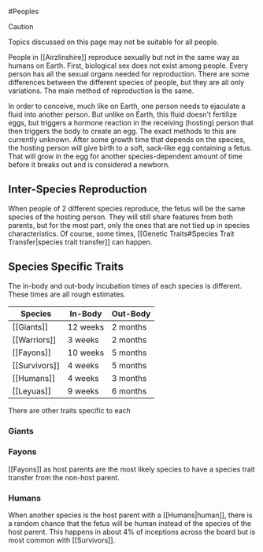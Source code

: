 #Peoples 

> [!caution] 
> Topics discussed on this page may not be suitable for all people.

People in [[Airzlinshire]] reproduce sexually but not in the same way as humans on Earth. First, biological sex does not exist among people. Every person has all the sexual organs needed for reproduction. There are some differences between the different species of people, but they are all only variations. The main method of reproduction is the same.

In order to conceive, much like on Earth, one person needs to ejaculate a fluid into another person. But unlike on Earth, this fluid doesn't fertilize eggs, but triggers a hormone reaction in the receiving (hosting) person that then triggers the body to create an egg. The exact methods to this are currently unknown. After some growth time that depends on the species, the hosting person will give birth to a soft, sack-like egg containing a fetus. That will grow in the egg for another species-dependent amount of time before it breaks out and is considered a newborn.
## Inter-Species Reproduction
When people of 2 different species reproduce, the fetus will be the same species of the hosting person. They will still share features from both parents, but for the most part, only the ones that are not tied up in species characteristics. Of course, some times, [[Genetic Traits#Species Trait Transfer|species trait transfer]] can happen.
## Species Specific Traits
The in-body and out-body incubation times of each species is different. These times are all rough estimates.

| Species       | In-Body  | Out-Body |
| ------------- | -------- | -------- |
| [[Giants]]    | 12 weeks | 2 months |
| [[Warriors]]  | 3 weeks  | 2 months |
| [[Fayons]]    | 10 weeks | 5 months |
| [[Survivors]] | 4 weeks  | 5 months |
| [[Humans]]    | 4 weeks  | 3 months |
| [[Leyuas]]    | 9 weeks  | 6 months |
There are other traits specific to each 
### Giants

### Fayons
[[Fayons]] as host parents are the most likely species to have a species trait transfer from the non-host parent.
### Humans
When another species is the host parent with a [[Humans|human]], there is a random chance that the fetus will be human instead of the species of the host parent. This happens in about 4% of inceptions across the board but is most common with [[Survivors]].